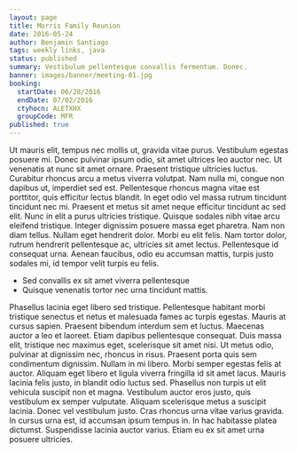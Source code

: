 ```yaml
---
layout: page
title: Morris Family Reunion
date: 2016-05-24
author: Benjamin Santiago
tags: weekly links, java
status: published
summary: Vestibulum pellentesque convallis fermentum. Donec.
banner: images/banner/meeting-01.jpg
booking:
  startDate: 06/28/2016
  endDate: 07/02/2016
  ctyhocn: ALETXHX
  groupCode: MFR
published: true
---
```

Ut mauris elit, tempus nec mollis ut, gravida vitae purus. Vestibulum egestas posuere mi. Donec pulvinar ipsum odio, sit amet ultrices leo auctor nec. Ut venenatis at nunc sit amet ornare. Praesent tristique ultricies luctus. Curabitur rhoncus arcu a metus viverra volutpat. Nam nulla mi, congue non dapibus ut, imperdiet sed est. Pellentesque rhoncus magna vitae est porttitor, quis efficitur lectus blandit.
In eget odio vel massa rutrum tincidunt tincidunt nec mi. Praesent et metus sit amet neque efficitur tincidunt ac sed elit. Nunc in elit a purus ultricies tristique. Quisque sodales nibh vitae arcu eleifend tristique. Integer dignissim posuere massa eget pharetra. Nam non diam tellus. Nullam eget hendrerit dolor. Morbi eu elit felis. Nam tortor dolor, rutrum hendrerit pellentesque ac, ultricies sit amet lectus. Pellentesque id consequat urna. Aenean faucibus, odio eu accumsan mattis, turpis justo sodales mi, id tempor velit turpis eu felis.

* Sed convallis ex sit amet viverra pellentesque
* Quisque venenatis tortor nec urna tincidunt mattis.

Phasellus lacinia eget libero sed tristique. Pellentesque habitant morbi tristique senectus et netus et malesuada fames ac turpis egestas. Mauris at cursus sapien. Praesent bibendum interdum sem et luctus. Maecenas auctor a leo et laoreet. Etiam dapibus pellentesque consequat. Duis massa elit, tristique nec maximus eget, scelerisque sit amet nisi. Ut metus odio, pulvinar at dignissim nec, rhoncus in risus. Praesent porta quis sem condimentum dignissim.
Nullam in mi libero. Morbi semper egestas felis at auctor. Aliquam eget libero et ligula viverra fringilla id sit amet lacus. Mauris lacinia felis justo, in blandit odio luctus sed. Phasellus non turpis ut elit vehicula suscipit non et magna. Vestibulum auctor eros justo, quis vestibulum ex semper vulputate. Aliquam scelerisque metus a suscipit lacinia. Donec vel vestibulum justo. Cras rhoncus urna vitae varius gravida. In cursus urna est, id accumsan ipsum tempus in. In hac habitasse platea dictumst. Suspendisse lacinia auctor varius. Etiam eu ex sit amet urna posuere ultricies.
